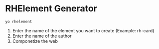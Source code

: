 # RHElement Generator

```
yo rhelement
```

1. Enter the name of the element you want to create (Example: rh-card)
2. Enter the name of the author
3. Componetize the web